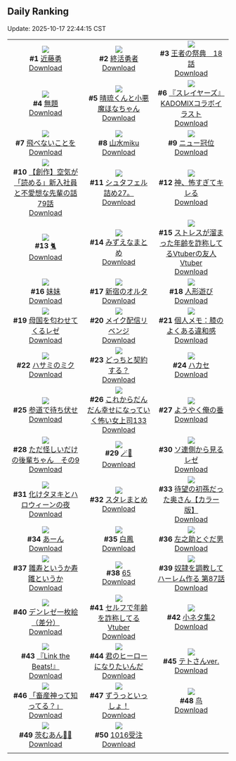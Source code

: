## Daily Ranking
Update: 2025-10-17 22:44:15 CST

|      |      |      |
| :----: | :----: | :----: |
| ![](https://i.pixiv.re/c/240x480/img-master/img/2025/10/15/00/00/18/136283304_p0_master1200.jpg)<br>**#1** [近藤勇](https://www.pixiv.net/artworks/136283304)<br>[Download](https://i.pixiv.re/img-original/img/2025/10/15/00/00/18/136283304_p0.png) | ![](https://i.pixiv.re/c/240x480/img-master/img/2025/10/15/00/04/08/136283800_p0_master1200.jpg)<br>**#2** [終活勇者](https://www.pixiv.net/artworks/136283800)<br>[Download](https://i.pixiv.re/img-original/img/2025/10/15/00/04/08/136283800_p0.jpg) | ![](https://i.pixiv.re/c/240x480/img-master/img/2025/10/15/00/51/03/136283913_p0_master1200.jpg)<br>**#3** [王者の祭典　18話](https://www.pixiv.net/artworks/136283913)<br>[Download](https://i.pixiv.re/img-original/img/2025/10/15/00/51/03/136283913_p0.png) |
| ![](https://i.pixiv.re/c/240x480/img-master/img/2025/10/15/21/47/10/136314465_p0_master1200.jpg)<br>**#4** [無題](https://www.pixiv.net/artworks/136314465)<br>[Download](https://i.pixiv.re/img-original/img/2025/10/15/21/47/10/136314465_p0.jpg) | ![](https://i.pixiv.re/c/240x480/img-master/img/2025/10/16/16/28/19/136339690_p0_master1200.jpg)<br>**#5** [晴琉くんと小悪魔ほなちゃん](https://www.pixiv.net/artworks/136339690)<br>[Download](https://i.pixiv.re/img-original/img/2025/10/16/16/28/19/136339690_p0.jpg) | ![](https://i.pixiv.re/c/240x480/img-master/img/2025/10/15/12/29/09/136298663_p0_master1200.jpg)<br>**#6** [『スレイヤーズ』KADOMIXコラボイラスト](https://www.pixiv.net/artworks/136298663)<br>[Download](https://i.pixiv.re/img-original/img/2025/10/15/12/29/09/136298663_p0.jpg) |
| ![](https://i.pixiv.re/c/240x480/img-master/img/2025/10/15/00/00/16/136283290_p0_master1200.jpg)<br>**#7** [飛べないことを](https://www.pixiv.net/artworks/136283290)<br>[Download](https://i.pixiv.re/img-original/img/2025/10/15/00/00/16/136283290_p0.png) | ![](https://i.pixiv.re/c/240x480/img-master/img/2025/10/16/00/00/25/136320484_p0_master1200.jpg)<br>**#8** [山水miku](https://www.pixiv.net/artworks/136320484)<br>[Download](https://i.pixiv.re/img-original/img/2025/10/16/00/00/25/136320484_p0.jpg) | ![](https://i.pixiv.re/c/240x480/img-master/img/2025/10/16/00/29/43/136322082_p0_master1200.jpg)<br>**#9** [ニュー冠位](https://www.pixiv.net/artworks/136322082)<br>[Download](https://i.pixiv.re/img-original/img/2025/10/16/00/29/43/136322082_p0.jpg) |
| ![](https://i.pixiv.re/c/240x480/img-master/img/2025/10/16/18/18/02/136342714_p0_master1200.jpg)<br>**#10** [【創作】空気が「読める」新入社員と不愛想な先輩の話79話](https://www.pixiv.net/artworks/136342714)<br>[Download](https://i.pixiv.re/img-original/img/2025/10/16/18/18/02/136342714_p0.jpg) | ![](https://i.pixiv.re/c/240x480/img-master/img/2025/10/16/04/32/34/136327435_p0_master1200.jpg)<br>**#11** [シュタフェル詰め27。](https://www.pixiv.net/artworks/136327435)<br>[Download](https://i.pixiv.re/img-original/img/2025/10/16/04/32/34/136327435_p0.png) | ![](https://i.pixiv.re/c/240x480/img-master/img/2025/10/16/00/00/33/136320537_p0_master1200.jpg)<br>**#12** [神、怖すぎてキレる](https://www.pixiv.net/artworks/136320537)<br>[Download](https://i.pixiv.re/img-original/img/2025/10/16/00/00/33/136320537_p0.jpg) |
| ![](https://i.pixiv.re/c/240x480/img-master/img/2025/10/15/19/30/40/136308711_p0_master1200.jpg)<br>**#13** [🐈](https://www.pixiv.net/artworks/136308711)<br>[Download](https://i.pixiv.re/img-original/img/2025/10/15/19/30/40/136308711_p0.jpg) | ![](https://i.pixiv.re/c/240x480/img-master/img/2025/10/15/08/09/25/136293922_p0_master1200.jpg)<br>**#14** [みずえなまとめ](https://www.pixiv.net/artworks/136293922)<br>[Download](https://i.pixiv.re/img-original/img/2025/10/15/08/09/25/136293922_p0.jpg) | ![](https://i.pixiv.re/c/240x480/img-master/img/2025/10/15/21/06/12/136312695_p0_master1200.jpg)<br>**#15** [ストレスが溜まった年齢を詐称してるVtuberの友人Vtuber](https://www.pixiv.net/artworks/136312695)<br>[Download](https://i.pixiv.re/img-original/img/2025/10/15/21/06/12/136312695_p0.png) |
| ![](https://i.pixiv.re/c/240x480/img-master/img/2025/10/16/11/10/49/136333657_p0_master1200.jpg)<br>**#16** [妹妹](https://www.pixiv.net/artworks/136333657)<br>[Download](https://i.pixiv.re/img-original/img/2025/10/16/11/10/49/136333657_p0.jpg) | ![](https://i.pixiv.re/c/240x480/img-master/img/2025/10/16/06/52/01/136329296_p0_master1200.jpg)<br>**#17** [新宿のオルタ](https://www.pixiv.net/artworks/136329296)<br>[Download](https://i.pixiv.re/img-original/img/2025/10/16/06/52/01/136329296_p0.png) | ![](https://i.pixiv.re/c/240x480/img-master/img/2025/10/16/21/46/31/136350698_p0_master1200.jpg)<br>**#18** [人形遊び](https://www.pixiv.net/artworks/136350698)<br>[Download](https://i.pixiv.re/img-original/img/2025/10/16/21/46/31/136350698_p0.jpg) |
| ![](https://i.pixiv.re/c/240x480/img-master/img/2025/10/15/07/43/40/136293408_p0_master1200.jpg)<br>**#19** [母国を匂わせてくるレゼ](https://www.pixiv.net/artworks/136293408)<br>[Download](https://i.pixiv.re/img-original/img/2025/10/15/07/43/40/136293408_p0.jpg) | ![](https://i.pixiv.re/c/240x480/img-master/img/2025/10/16/12/08/55/136334876_p0_master1200.jpg)<br>**#20** [メイク配信リベンジ](https://www.pixiv.net/artworks/136334876)<br>[Download](https://i.pixiv.re/img-original/img/2025/10/16/12/08/55/136334876_p0.png) | ![](https://i.pixiv.re/c/240x480/img-master/img/2025/10/16/06/00/12/136328571_p0_master1200.jpg)<br>**#21** [個人メモ：膝のよくある違和感](https://www.pixiv.net/artworks/136328571)<br>[Download](https://i.pixiv.re/img-original/img/2025/10/16/06/00/12/136328571_p0.jpg) |
| ![](https://i.pixiv.re/c/240x480/img-master/img/2025/10/15/03/36/13/136289716_p0_master1200.jpg)<br>**#22** [ハサミのミク](https://www.pixiv.net/artworks/136289716)<br>[Download](https://i.pixiv.re/img-original/img/2025/10/15/03/36/13/136289716_p0.jpg) | ![](https://i.pixiv.re/c/240x480/img-master/img/2025/10/15/04/03/28/136290144_p0_master1200.jpg)<br>**#23** [どっちと契約する？](https://www.pixiv.net/artworks/136290144)<br>[Download](https://i.pixiv.re/img-original/img/2025/10/15/04/03/28/136290144_p0.jpg) | ![](https://i.pixiv.re/c/240x480/img-master/img/2025/10/15/22/40/20/136316957_p0_master1200.jpg)<br>**#24** [ハカセ](https://www.pixiv.net/artworks/136316957)<br>[Download](https://i.pixiv.re/img-original/img/2025/10/15/22/40/20/136316957_p0.png) |
| ![](https://i.pixiv.re/c/240x480/img-master/img/2025/10/15/08/01/15/136293782_p0_master1200.jpg)<br>**#25** [参道で待ち伏せ](https://www.pixiv.net/artworks/136293782)<br>[Download](https://i.pixiv.re/img-original/img/2025/10/15/08/01/15/136293782_p0.jpg) | ![](https://i.pixiv.re/c/240x480/img-master/img/2025/10/15/17/05/52/136304048_p0_master1200.jpg)<br>**#26** [これからだんだん幸せになっていく怖い女上司133](https://www.pixiv.net/artworks/136304048)<br>[Download](https://i.pixiv.re/img-original/img/2025/10/15/17/05/52/136304048_p0.jpg) | ![](https://i.pixiv.re/c/240x480/img-master/img/2025/10/15/11/12/12/136296997_p0_master1200.jpg)<br>**#27** [ようやく俺の番](https://www.pixiv.net/artworks/136296997)<br>[Download](https://i.pixiv.re/img-original/img/2025/10/15/11/12/12/136296997_p0.jpg) |
| ![](https://i.pixiv.re/c/240x480/img-master/img/2025/10/15/23/00/56/136317915_p0_master1200.jpg)<br>**#28** [ただ怪しいだけの後輩ちゃん　その9](https://www.pixiv.net/artworks/136317915)<br>[Download](https://i.pixiv.re/img-original/img/2025/10/15/23/00/56/136317915_p0.png) | ![](https://i.pixiv.re/c/240x480/img-master/img/2025/10/16/00/00/16/136320430_p0_master1200.jpg)<br>**#29** [🪄🐰](https://www.pixiv.net/artworks/136320430)<br>[Download](https://i.pixiv.re/img-original/img/2025/10/16/00/00/16/136320430_p0.png) | ![](https://i.pixiv.re/c/240x480/img-master/img/2025/10/16/00/12/49/136321396_p0_master1200.jpg)<br>**#30** [ソ連側から見るレゼ](https://www.pixiv.net/artworks/136321396)<br>[Download](https://i.pixiv.re/img-original/img/2025/10/16/00/12/49/136321396_p0.jpg) |
| ![](https://i.pixiv.re/c/240x480/img-master/img/2025/10/16/00/01/29/136320712_p0_master1200.jpg)<br>**#31** [化けタヌキとハロウィーンの夜](https://www.pixiv.net/artworks/136320712)<br>[Download](https://i.pixiv.re/img-original/img/2025/10/16/00/01/29/136320712_p0.jpg) | ![](https://i.pixiv.re/c/240x480/img-master/img/2025/10/15/08/15/37/136294017_p0_master1200.jpg)<br>**#32** [スタレまとめ](https://www.pixiv.net/artworks/136294017)<br>[Download](https://i.pixiv.re/img-original/img/2025/10/15/08/15/37/136294017_p0.jpg) | ![](https://i.pixiv.re/c/240x480/img-master/img/2025/10/15/00/00/23/136283337_p0_master1200.jpg)<br>**#33** [待望の初孫だった奥さん【カラー版】](https://www.pixiv.net/artworks/136283337)<br>[Download](https://i.pixiv.re/img-original/img/2025/10/15/00/00/23/136283337_p0.jpg) |
| ![](https://i.pixiv.re/c/240x480/img-master/img/2025/10/15/20/45/59/136311626_p0_master1200.jpg)<br>**#34** [あーん](https://www.pixiv.net/artworks/136311626)<br>[Download](https://i.pixiv.re/img-original/img/2025/10/15/20/45/59/136311626_p0.png) | ![](https://i.pixiv.re/c/240x480/img-master/img/2025/10/15/17/39/55/136304864_p0_master1200.jpg)<br>**#35** [白鳳](https://www.pixiv.net/artworks/136304864)<br>[Download](https://i.pixiv.re/img-original/img/2025/10/15/17/39/55/136304864_p0.png) | ![](https://i.pixiv.re/c/240x480/img-master/img/2025/10/16/00/00/51/136320611_p0_master1200.jpg)<br>**#36** [左之助とぐだ男](https://www.pixiv.net/artworks/136320611)<br>[Download](https://i.pixiv.re/img-original/img/2025/10/16/00/00/51/136320611_p0.png) |
| ![](https://i.pixiv.re/c/240x480/img-master/img/2025/10/15/16/22/55/136303039_p0_master1200.jpg)<br>**#37** [雛寿というか寿雛というか](https://www.pixiv.net/artworks/136303039)<br>[Download](https://i.pixiv.re/img-original/img/2025/10/15/16/22/55/136303039_p0.png) | ![](https://i.pixiv.re/c/240x480/img-master/img/2025/10/15/12/47/58/136299070_p0_master1200.jpg)<br>**#38** [65](https://www.pixiv.net/artworks/136299070)<br>[Download](https://i.pixiv.re/img-original/img/2025/10/15/12/47/58/136299070_p0.jpg) | ![](https://i.pixiv.re/c/240x480/img-master/img/2025/10/15/00/02/35/136283685_p0_master1200.jpg)<br>**#39** [奴隷を調教してハーレム作る 第87話](https://www.pixiv.net/artworks/136283685)<br>[Download](https://i.pixiv.re/img-original/img/2025/10/15/00/02/35/136283685_p0.jpg) |
| ![](https://i.pixiv.re/c/240x480/img-master/img/2025/10/15/03/32/41/136289667_p0_master1200.jpg)<br>**#40** [デンレゼ一枚絵（差分）](https://www.pixiv.net/artworks/136289667)<br>[Download](https://i.pixiv.re/img-original/img/2025/10/15/03/32/41/136289667_p0.jpg) | ![](https://i.pixiv.re/c/240x480/img-master/img/2025/10/16/21/05/05/136349000_p0_master1200.jpg)<br>**#41** [セルフで年齢を詐称してるVtuber](https://www.pixiv.net/artworks/136349000)<br>[Download](https://i.pixiv.re/img-original/img/2025/10/16/21/05/05/136349000_p0.png) | ![](https://i.pixiv.re/c/240x480/img-master/img/2025/10/15/20/22/48/136310689_p0_master1200.jpg)<br>**#42** [小ネタ集2](https://www.pixiv.net/artworks/136310689)<br>[Download](https://i.pixiv.re/img-original/img/2025/10/15/20/22/48/136310689_p0.jpg) |
| ![](https://i.pixiv.re/c/240x480/img-master/img/2025/10/16/18/00/09/136341944_p0_master1200.jpg)<br>**#43** [『Link the Beats!』](https://www.pixiv.net/artworks/136341944)<br>[Download](https://i.pixiv.re/img-original/img/2025/10/16/18/00/09/136341944_p0.jpg) | ![](https://i.pixiv.re/c/240x480/img-master/img/2025/10/16/20/03/26/136346406_p0_master1200.jpg)<br>**#44** [君のヒーローになりたいんだ](https://www.pixiv.net/artworks/136346406)<br>[Download](https://i.pixiv.re/img-original/img/2025/10/16/20/03/26/136346406_p0.jpg) | ![](https://i.pixiv.re/c/240x480/img-master/img/2025/10/15/18/21/18/136306231_p0_master1200.jpg)<br>**#45** [テトさんver.](https://www.pixiv.net/artworks/136306231)<br>[Download](https://i.pixiv.re/img-original/img/2025/10/15/18/21/18/136306231_p0.jpg) |
| ![](https://i.pixiv.re/c/240x480/img-master/img/2025/10/15/01/11/56/136286673_p0_master1200.jpg)<br>**#46** [「畜産神って知ってる？」](https://www.pixiv.net/artworks/136286673)<br>[Download](https://i.pixiv.re/img-original/img/2025/10/15/01/11/56/136286673_p0.jpg) | ![](https://i.pixiv.re/c/240x480/img-master/img/2025/10/15/02/33/51/136288657_p0_master1200.jpg)<br>**#47** [ずうっといっしょ！](https://www.pixiv.net/artworks/136288657)<br>[Download](https://i.pixiv.re/img-original/img/2025/10/15/02/33/51/136288657_p0.png) | ![](https://i.pixiv.re/c/240x480/img-master/img/2025/10/15/10/55/23/136296670_p0_master1200.jpg)<br>**#48** [鸟](https://www.pixiv.net/artworks/136296670)<br>[Download](https://i.pixiv.re/img-original/img/2025/10/15/10/55/23/136296670_p0.png) |
| ![](https://i.pixiv.re/c/240x480/img-master/img/2025/10/15/12/17/15/136298419_p0_master1200.jpg)<br>**#49** [茨むあん🥀💤](https://www.pixiv.net/artworks/136298419)<br>[Download](https://i.pixiv.re/img-original/img/2025/10/15/12/17/15/136298419_p0.png) | ![](https://i.pixiv.re/c/240x480/img-master/img/2025/10/15/18/24/19/136306286_p0_master1200.jpg)<br>**#50** [1016受注](https://www.pixiv.net/artworks/136306286)<br>[Download](https://i.pixiv.re/img-original/img/2025/10/15/18/24/19/136306286_p0.png) |
|      |
